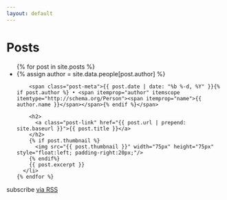 ```yaml
---
layout: default
---
```


<div class="home">

  <h1 class="page-heading">Posts</h1>

  <ul class="post-list">
    {% for post in site.posts %}
      <li>
        {% assign author = site.data.people[post.author] %}

        <span class="post-meta">{{ post.date | date: "%b %-d, %Y" }}{% if post.author %} • <span itemprop="author" itemscope itemtype="http://schema.org/Person"><span itemprop="name">{{ author.name }}</span></span>{% endif %}</span>

        <h2>
          <a class="post-link" href="{{ post.url | prepend: site.baseurl }}">{{ post.title }}</a>
        </h2>
        {% if post.thumbnail %}
          <img src="{{ post.thumbnail }}" width="75px" height="75px" style="float:left; padding-right:20px;"/> 
        {% endif%} 
        {{ post.excerpt }}
      </li>
    {% endfor %}
  </ul>

  <p class="rss-subscribe">subscribe <a href="{{ "/feed.xml" | prepend: site.baseurl }}">via RSS</a></p>

</div>
